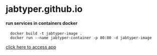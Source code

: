 # jabtyper.github.io

#### run services in containers docker
```
  docker build -t jabtyper-image .
  docker run --name jabtyper-container -p 80:80 -d jabtyper-image
```

[click here to access app](http://localhost:80)
